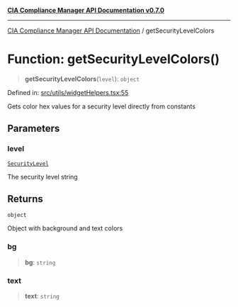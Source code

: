 [**CIA Compliance Manager API Documentation v0.7.0**](../README.md)

***

[CIA Compliance Manager API Documentation](../globals.md) / getSecurityLevelColors

# Function: getSecurityLevelColors()

> **getSecurityLevelColors**(`level`): `object`

Defined in: [src/utils/widgetHelpers.tsx:55](https://github.com/Hack23/cia-compliance-manager/blob/main/src/utils/widgetHelpers.tsx#L55)

Gets color hex values for a security level directly from constants

## Parameters

### level

[`SecurityLevel`](../type-aliases/SecurityLevel.md)

The security level string

## Returns

`object`

Object with background and text colors

### bg

> **bg**: `string`

### text

> **text**: `string`
